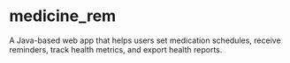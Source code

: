 # medicine_rem
A Java-based web app that helps users set medication schedules, receive reminders, track health metrics, and export health reports.

